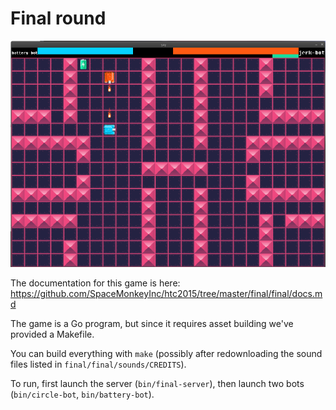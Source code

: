 # Final round

![final-round-tanks](https://raw.githubusercontent.com/SpaceMonkeyInc/htc2015/master/final/screenshot.png)

The documentation for this game is here:
https://github.com/SpaceMonkeyInc/htc2015/tree/master/final/final/docs.md

The game is a Go program, but since it requires asset building we've provided
a Makefile.

You can build everything with `make` (possibly after redownloading the sound 
files listed in `final/final/sounds/CREDITS`).

To run, first launch the server (`bin/final-server`), then launch two bots 
(`bin/circle-bot`, `bin/battery-bot`).
